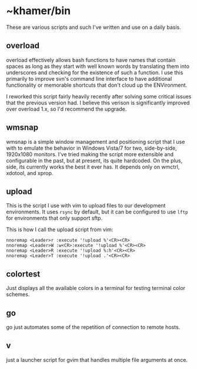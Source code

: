 # ~khamer/bin #
These are various scripts and such I've written and use on a daily basis.

## overload ##
overload effectively allows bash functions to have names that contain spaces as
long as they start with well known words by translating them into underscores
and checking for the existence of such a function. I use this primarily to
improve svn's command line interface to have additional functionality or
memorable shortcuts that don't cloud up the ENVironment.

I reworked this script fairly heavily recently after solving some critical
issues that the previous version had. I believe this verison is significantly
improved over overload 1.x, so I'd recommend the upgrade.

## wmsnap ##
wmsnap is a simple window management and positioning script that I use with to
emulate the behavior in Windows Vista/7 for two, side-by-side, 1920x1080
monitors. I've tried making the script more extensible and configurable in the
past, but at present, its quite hardcoded. On the plus, side, its currently
works the best it ever has. It depends only on wmctrl, xdotool, and xprop.

## upload ##
This is the script I use with vim to upload files to our development
environments. It uses `rsync` by default, but it can be configured to use
`lftp` for environments that only support sftp.

This is how I call the upload script from vim:
```vim
nnoremap <Leader>r :execute '!upload %'<CR><CR>
nnoremap <Leader>W :w<CR>:execute '!upload %'<CR><CR>
nnoremap <Leader>R :execute '!upload %:h'<CR><CR>
nnoremap <Leader>T :execute '!upload .'<CR><CR>
```
## colortest ##
Just displays all the available colors in a terminal for testing terminal color
schemes.

## go ##
go just automates some of the repetition of connection to remote hosts.

## v ##
just a launcher script for gvim that handles multiple file arguments at once.
